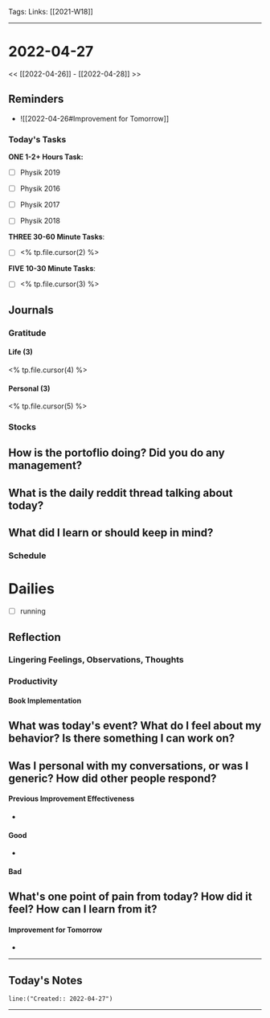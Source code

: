 Tags:
Links: [[2021-W18]]
___
# 2022-04-27
<< [[2022-04-26]] - [[2022-04-28]] >>
## Reminders
- ![[2022-04-26#Improvement for Tomorrow]]
### Today's Tasks

**ONE 1-2+ Hours Task:**
- [ ] Physik 2019
- [ ] Physik 2016
- [ ] Physik 2017
- [ ] Physik 2018



**THREE 30-60 Minute Tasks**:
- [ ] <% tp.file.cursor(2) %>

**FIVE 10-30 Minute Tasks**:
- [ ] <% tp.file.cursor(3) %>
## Journals
### Gratitude
#### Life (3)
<% tp.file.cursor(4) %>
#### Personal (3)
<% tp.file.cursor(5) %>

### Stocks
**How is the portoflio doing? Did you do any management?**
- 

**What is the daily reddit thread talking about today?**
- 

**What did I learn or should keep in mind?**
- 

### Schedule
# Dailies
- [ ] running
## Reflection
### Lingering Feelings, Observations, Thoughts

### Productivity
#### Book Implementation
**What was today's event? What do I feel about my behavior? Is there something I can work on?**
- 
**Was I personal with my conversations, or was I generic? How did other people respond?**
- 
#### Previous Improvement Effectiveness 
- 
#### Good
- 
#### Bad
**What's one point of pain from today? How did it feel? How can I learn from it?**
- 
#### Improvement for Tomorrow
- 
___
## Today's Notes
```query
line:("Created:: 2022-04-27")
```
___
